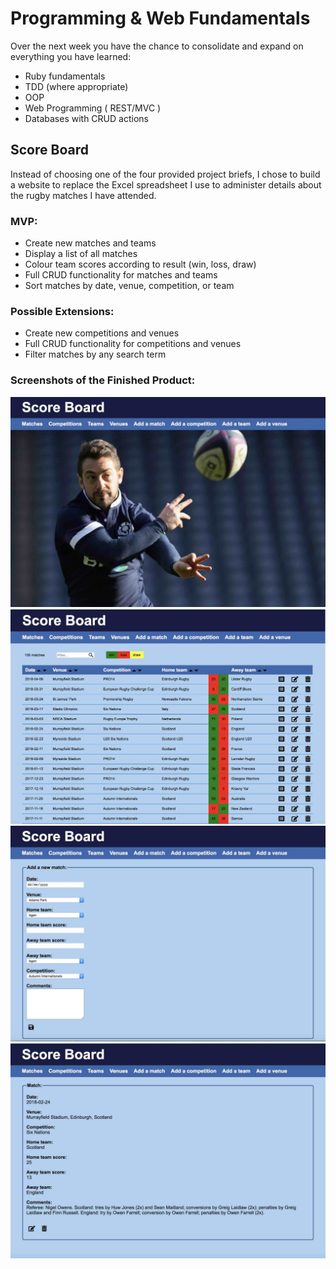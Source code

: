 # Programming & Web Fundamentals

Over the next week you have the chance to consolidate and expand on everything you have learned:

- Ruby fundamentals
- TDD (where appropriate)
- OOP
- Web Programming ( REST/MVC )
- Databases with CRUD actions

## Score Board

Instead of choosing one of the four provided project briefs, I chose to build a website to replace the Excel spreadsheet I use to administer details about the rugby matches I have attended.

### MVP:

- Create new matches and teams
- Display a list of all matches
- Colour team scores according to result (win, loss, draw)
- Full CRUD functionality for matches and teams
- Sort matches by date, venue, competition, or team

### Possible Extensions:

- Create new competitions and venues
- Full CRUD functionality for competitions and venues
- Filter matches by any search term

### Screenshots of the Finished Product:

![Alt text](screenshots/home.jpg?raw=true)
![Alt text](screenshots/matches.jpg?raw=true)
![Alt text](screenshots/add_match.jpg?raw=true)
![Alt text](screenshots/match.jpg?raw=true)
